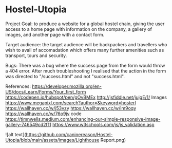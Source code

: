 # Hostel-Utopia
Project Goal: 
to produce a website for a global hostel chain, giving the user access to a home page with information on the company, a gallery of images, and another page
with a contact form.

Target audience:
the target audience will be backpackers and travellers who wish to avail of accomadation which offers many further amenities such as transport, tours and security.

Bugs:
There was a bug where the success page from the form would throw a 404 error. After much troubleshooting I realised that the action in the form was directed to "/success.html" and not "success.html".

References:
https://developer.mozilla.org/en-US/docs/Learn/Forms/Your_first_form
https://codepen.io/hubspot/pen/gOvBMEx
http://jsfiddle.net/jujgE/1/
Images
https://www.megapixl.com/search?author=&keyword=hosterl
https://wallhaven.cc/w/j53vzy
https://wallhaven.cc/w/lm9oqy
https://wallhaven.cc/w/76o9jv
code
https://timnwells.medium.com/enhancing-our-simple-responsive-image-gallery-746549cd2f11
https://www.w3schools.com/js/js_validation.asp

![alt text](https://github.com/caninereason/Hostel-Utopia/blob/main/assets/images/Lighthouse Report.png)